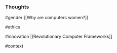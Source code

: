 ### Thoughts

#gender
[[Why are computers women?]]

#ethics

#innovation 
[[Revolutionary Computer Frameworks]] 

#context 
